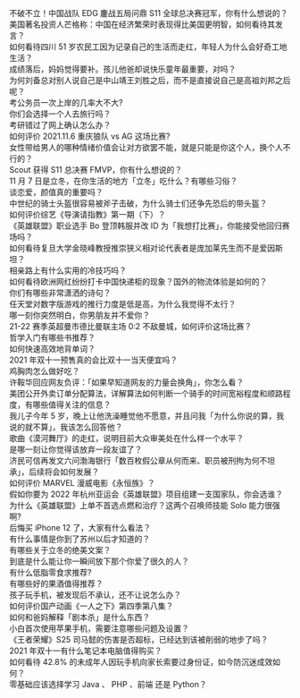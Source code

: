 不破不立！中国战队 EDG 鏖战五局问鼎 S11 全球总决赛冠军，你有什么想说的？  
美国著名投资人芒格称：中国在经济繁荣时表现得比美国更明智，如何看待其发言？  
如何看待四川 51 岁农民工因为记录自己的生活而走红，年轻人为什么会好奇工地生活？  
成绩落后，妈妈觉得要补。孩儿他爸却说快乐童年最重要，对吗？  
为何刘备总对别人说自己是中山靖王刘胜之后，而不是直接说自己是高祖刘邦之后呢？  
考公务员一次上岸的几率大不大?  
你们会选择一个人去旅行吗？  
考研错过了网上确认怎么办？  
如何评价 2021.11.6 重庆狼队 vs  AG 这场比赛?  
女性带给男人的哪种情绪价值会让对方欲罢不能，就是只能是你这个人，换个人不行的？  
Scout 获得 S11 总决赛 FMVP，你有什么想说的？  
11 月 7 日是立冬，在你生活的地方「立冬」吃什么？有哪些习俗？  
谈恋爱，颜值真的重要吗？  
中世纪的骑士头盔很容易被斧子击破，为什么骑士们还争先恐后的带头盔？  
如何评价综艺《导演请指教》第一期（下）？  
《英雄联盟》职业选手 Bo 登顶韩服并改 ID 为「我想打比赛」，你能接受他回归赛场吗？  
如何看待复旦大学金晓峰教授推崇狭义相对论代表者是庞加莱先生而不是爱因斯坦？  
相亲路上有什么实用的冷技巧吗？  
如何看待欧洲网红纷纷打卡中国快递柜的现象？国外的物流体验是如何的？  
你们有哪些非常潇洒的诗句？  
任天堂对数字版游戏的推行力度是低是高，为什么我觉得不太行？  
哪一刻你突然明白，你男朋友并不爱你？  
21-22 赛季英超曼市德比曼联主场 0:2 不敌曼城，如何评价这场比赛？  
哲学入门有哪些书推荐？  
如何快速高效地背单词？  
2021 年双十一预售真的会比双十一当天便宜吗？  
鸡胸肉怎么做好吃？  
许鞍华回应网友负评：「如果早知道网友的力量会换角」，你怎么看？  
美团公开外卖订单分配算法，详解算法如何判断一个骑手的时间宽裕程度和顺路程度，有哪些值得关注的信息？  
我儿子今年 5 岁，晚上让他洗澡睡觉他不愿意，并且问我「为什么你说的算，我说的就不算」，我该怎么回答他？  
歌曲《漠河舞厅》的走红，说明目前大众审美处在什么样一个水平？  
是哪一刻让你觉得该放弃一段友谊了？  
济民可信再发文六问渤海银行「数百枚假公章从何而来、职员被刑拘为何不坦承」，后续将会如何发展？  
如何评价 MARVEL 漫威电影《永恒族》？  
假如你要为 2022 年杭州亚运会《英雄联盟》项目组建一支国家队，你会选谁？  
为什么《英雄联盟》上单不首选点燃和治疗？这两个召唤师技能 Solo 能力很强啊?  
后悔买 iPhone 12 了，大家有什么看法？  
有什么事情是你到了苏州以后才知道的？  
有哪些关于立冬的绝美文案？  
到底是什么能让你一瞬间放下那个你爱了很久的人？  
有什么低脂零食求推荐?  
有哪些好的果酒值得推荐？  
孩子玩手机，被发现后不承认，还不让说怎么办？  
如何评价国产动画《一人之下》第四季第八集？  
如何和爸妈解释「剧本杀」是什么东西？  
小白首次使用苹果手机，需要注意哪些问题及设置？  
《王者荣耀》S25 司马懿的伤害是否超标，已经达到该被削弱的地步了吗？  
2021 年双十一有什么笔记本电脑值得购买？  
如何看待 42.8% 的未成年人因玩手机向家长索要过身份证，如今防沉迷成效如何？  
零基础应该选择学习 Java 、 PHP 、前端 还是 Python？  
